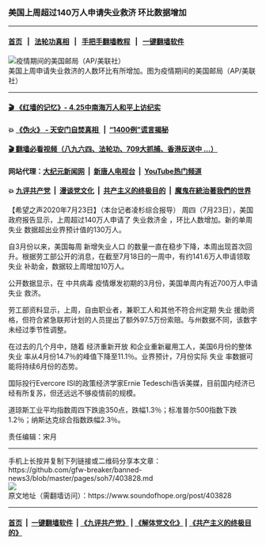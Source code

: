 ### 美国上周超过140万人申请失业救济 环比数据增加
------------------------

#### [首页](https://github.com/gfw-breaker/banned-news3/blob/master/README.md) &nbsp;&nbsp;|&nbsp;&nbsp; [法轮功真相](https://github.com/begood0513/basic/blob/master/README.md)  &nbsp;&nbsp;|&nbsp;&nbsp; [手把手翻墙教程](https://github.com/gfw-breaker/guides/wiki)  &nbsp;&nbsp;|&nbsp;&nbsp; [一键翻墙软件](https://github.com/gfw-breaker/nogfw/blob/master/README.md)  



<div><img alt="疫情期间的美国邮局（AP/美联社）" src="https://img.soundofhope.org/2020-07/55555-1595548196526.jpeg"/>
<br/><figcaption class="caption">
 美国上周申请失业救济的人数环比有所增加。图为疫情期间的美国邮局（AP/美联社）
</figcaption></div><hr/>

#### [ 🎬  《红墙的记忆》- 4.25中南海万人和平上访纪实](http://141.164.39.94:10000/videos/legend/425.html)

#### 💥 [《伪火》 - 天安门自焚真相 ](http://141.164.39.94:10000/videos/blog/weihuo.html)&nbsp; |&nbsp; [“1400例”谎言揭秘  ](http://141.164.39.94:10000/videos/blog/jiexi1400.html)

#### [ 🎬  翻墙必看视频（八九六四、法轮功、709大抓捕、香港反送中 ...）](https://github.com/gfw-breaker/links/blob/master/banned.md)

#### 网站代理：[大纪元新闻网](http://167.172.10.89:10080/gb/) &nbsp;|&nbsp; [新唐人电视台](http://167.172.10.89:8808/gb/) &nbsp;|&nbsp; [YouTube热门频道](http://158.247.203.241/youtube.html)

#### 💥 [九评共产党](http://141.164.39.94:10000/videos/res/jiuping/)&nbsp; |&nbsp; [漫谈党文化](http://141.164.39.94:10000/videos/res/mtdwh/)&nbsp; |&nbsp; [共产主义的终极目的](http://141.164.39.94:10000/videos/res/zjmd/)&nbsp; |&nbsp; [魔鬼在統治著我們的世界](http://141.164.39.94:10000/videos/res/TheSpecter/)  

<div><div class="Content__Wrapper sc-1bvya0-0 grZQxZ">
 <p class="meta-top">
  <span class="meta">
   【希望之声2020年7月23日】（本台记者凌杉综合报导）
  </span>
  周四（7月23日），美国政府报告显示，上周超过140万人申请了
  <ok href="/term/265432">
   失业救济金
  </ok>
  ，环比人数增加。新的单周
  <ok href="/term/1232">
   失业
  </ok>
  数据超出业界预计值的130万人。
 </p>
 <p>
  自3月份以来，美国每周
  <ok href="/term/333049">
   新增失业人口
  </ok>
  的数量一直在稳步下降，本周出现首次回升。根据劳工部公开的消息，在截至7月18日的一周中，有约141.6万人申请领取
  <ok href="/term/1232">
   失业
  </ok>
  补助金，数据较上周增加10万人。
 </p>
 <div class="AD_Embed__Wrap-sc-1xslmin-0 igMuqX module desktop">
  <div>
  </div>
 </div>
 <p>
  公开数据显示，在
  <ok href="/term/248971">
   中共病毒
  </ok>
  疫情爆发初期的3月份，美国单周内有近700万人申请
  <ok href="/term/1232">
   失业
  </ok>
  救济。
 </p>
 <p>
  劳工部资料显示，上周，自由职业者，兼职工人和其他不符合州定期
  <ok href="/term/1232">
   失业
  </ok>
  援助资格，但符合紧急联邦计划的人员提出了额外97.5万份索赔。与州数据不同，该数字未经过季节性调整。
 </p>
 <p>
  在过去的几个月中，随着
  <ok href="/term/333046">
   经济重新开放
  </ok>
  和企业重新雇用工人，美国6月份的整体
  <ok href="/term/1232">
   失业
  </ok>
  率从4月份14.7％的峰值下降至11.1％。业界预计，7月份实际
  <ok href="/term/1232">
   失业
  </ok>
  率数据可能将持续6月份的态势。
 </p>
 <p>
  国际投行Evercore ISI的政策经济学家Ernie Tedeschi告诉美媒，目前国内经济已经有所复苏，但还远远不够疫情前的规模。
 </p>
 <p>
  道琼斯工业平均指数周四下跌逾350点，跌幅1.3％；标准普尔500指数下跌1.2％；纳斯达克综合指数跌幅2.3％。
 </p>
 <p class="meta-btm">
  责任编辑：宋月
 </p>
</div>
</div>
<hr/>
手机上长按并复制下列链接或二维码分享本文章：<br/>
https://github.com/gfw-breaker/banned-news3/blob/master/pages/soh7/403828.md <br/>
<a href='https://github.com/gfw-breaker/banned-news3/blob/master/pages/soh7/403828.md'><img src='https://github.com/gfw-breaker/banned-news3/blob/master/pages/soh7/403828.md.png'/></a> <br/>
原文地址（需翻墙访问）：https://www.soundofhope.org/post/403828


------------------------
#### [首页](https://github.com/gfw-breaker/banned-news3/blob/master/README.md) &nbsp;|&nbsp; [一键翻墙软件](https://github.com/gfw-breaker/nogfw/blob/master/README.md) &nbsp;| [《九评共产党》](https://github.com/gfw-breaker/9ping.md/blob/master/README.md#九评之一评共产党是什么) | [《解体党文化》](https://github.com/gfw-breaker/jtdwh.md/blob/master/README.md) | [《共产主义的终极目的》](https://github.com/gfw-breaker/gczydzjmd.md/blob/master/README.md)


<img src='http://gfw-breaker.win/banned-news3/pages/soh7/403828.md' width='0px' height='0px'/>
